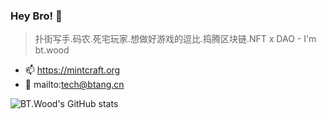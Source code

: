 ### Hey Bro! 👋

> 扑街写手.码农.死宅玩家.想做好游戏的逗比.捣腾区块链.NFT x DAO
>                                            - I'm bt.wood

- 📫 https://mintcraft.org
- 💬 mailto:tech@btang.cn

![BT.Wood's GitHub stats](https://github-readme-stats.vercel.app/api?username=btspoony&show_icons=true)

<!--
**btspoony/btspoony** is a ✨ _special_ ✨ repository because its `README.md` (this file) appears on your GitHub profile.

Here are some ideas to get you started:

- 🔭 I’m currently working on ...
- 🌱 I’m currently learning ...
- 👯 I’m looking to collaborate on ...
- 🤔 I’m looking for help with ...
- 💬 Ask me about ...
- 📫 How to reach me: ...
- 😄 Pronouns: ...
- ⚡ Fun fact: ...
-->
